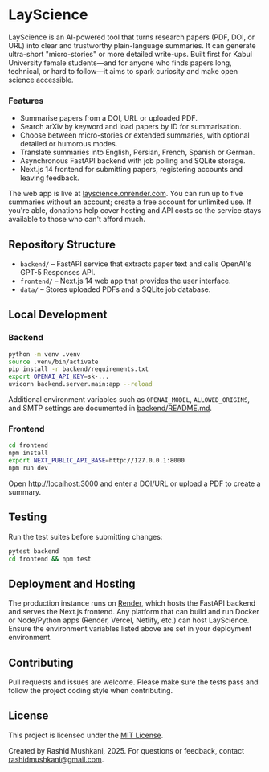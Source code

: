 # LayScience

LayScience is an AI-powered tool that turns research papers (PDF, DOI, or URL) into clear and trustworthy plain-language summaries. It can generate ultra-short "micro-stories" or more detailed write-ups. Built first for Kabul University female students—and for anyone who finds papers long, technical, or hard to follow—it aims to spark curiosity and make open science accessible.

### Features

- Summarise papers from a DOI, URL or uploaded PDF.
- Search arXiv by keyword and load papers by ID for summarisation.
- Choose between micro-stories or extended summaries, with optional detailed or humorous modes.
- Translate summaries into English, Persian, French, Spanish or German.
- Asynchronous FastAPI backend with job polling and SQLite storage.
- Next.js 14 frontend for submitting papers, registering accounts and leaving feedback.

The web app is live at [layscience.onrender.com](https://layscience.onrender.com/). You can run up to five summaries without an account; create a free account for unlimited use. If you're able, donations help cover hosting and API costs so the service stays available to those who can't afford much.

## Repository Structure

- `backend/` – FastAPI service that extracts paper text and calls OpenAI's GPT-5 Responses API.
- `frontend/` – Next.js 14 web app that provides the user interface.
- `data/` – Stores uploaded PDFs and a SQLite job database.

## Local Development

### Backend

```bash
python -m venv .venv
source .venv/bin/activate
pip install -r backend/requirements.txt
export OPENAI_API_KEY=sk-...
uvicorn backend.server.main:app --reload
```

Additional environment variables such as `OPENAI_MODEL`, `ALLOWED_ORIGINS`, and SMTP settings are documented in [backend/README.md](backend/README.md).

### Frontend

```bash
cd frontend
npm install
export NEXT_PUBLIC_API_BASE=http://127.0.0.1:8000
npm run dev
```

Open <http://localhost:3000> and enter a DOI/URL or upload a PDF to create a summary.

## Testing

Run the test suites before submitting changes:

```bash
pytest backend
cd frontend && npm test
```

## Deployment and Hosting

The production instance runs on [Render](https://render.com), which hosts the FastAPI backend and serves the Next.js frontend. Any platform that can build and run Docker or Node/Python apps (Render, Vercel, Netlify, etc.) can host LayScience. Ensure the environment variables listed above are set in your deployment environment.

## Contributing

Pull requests and issues are welcome. Please make sure the tests pass and follow the project coding style when contributing.

## License

This project is licensed under the [MIT License](LICENSE).

Created by Rashid Mushkani, 2025. For questions or feedback, contact [rashidmushkani@gmail.com](mailto:rashidmushkani@gmail.com).
